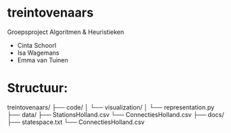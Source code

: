 # treintovenaars
Groepsproject Algoritmen &amp; Heuristieken
- Cinta Schoorl
- Isa Wagemans
- Emma van Tuinen

# Structuur:
treintovenaars/
├── code/
│   └── visualization/
│       └── representation.py
├── data/
    ├── StationsHolland.csv
    └── ConnectiesHolland.csv
├── docs/
    ├── statespace.txt
    └── ConnectiesHolland.csv

